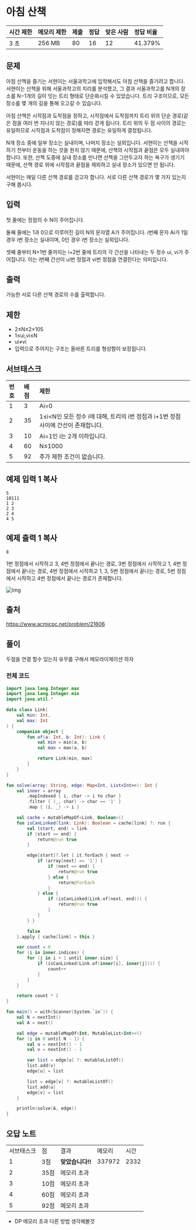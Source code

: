 # 아침 산책

| 시간 제한 | 메모리 제한 | 제출 | 정답 | 맞은 사람 | 정답 비율 |
| :-------- | :---------- | :--- | :--- | :-------- | :-------- |
| 3 초      | 256 MB      | 80   | 16   | 12        | 41.379%   |

## 문제

아침 산책을 즐기는 서현이는 서울과학고에 입학해서도 아침 산책을 즐기려고 합니다. 서현이는 산책을 위해 서울과학고의 지리를 분석했고, 그 결과 서울과학고를 N개의 장소를 N−1개의 길이 잇는 트리 형태로 단순화시킬 수 있었습니다. 트리 구조이므로, 모든 장소를 몇 개의 길을 통해 오고갈 수 있습니다.

아침 산책은 시작점과 도착점을 정하고, 시작점에서 도착점까지 트리 위의 단순 경로(같은 점을 여러 번 지나지 않는 경로)를 따라 걷게 됩니다. 트리 위의 두 점 사이의 경로는 유일하므로 시작점과 도착점이 정해지면 경로는 유일하게 결정됩니다.

N개 장소 중에 일부 장소는 실내이며, 나머지 장소는 실외입니다. 서현이는 산책을 시작하기 전부터 운동을 하는 것을 원치 않기 때문에, 산책의 시작점과 끝점은 모두 실내여야 합니다. 또한, 산책 도중에 실내 장소를 만나면 산책을 그만두고자 하는 욕구가 생기기 때문에, 산책 경로 위에 시작점과 끝점을 제외하고 실내 장소가 있으면 안 됩니다.

서현이는 매일 다른 산책 경로를 걷고자 합니다. 서로 다른 산책 경로가 몇 가지 있는지 구해 봅시다.

## 입력

첫 줄에는 정점의 수 N이 주어집니다.

둘째 줄에는 1과 0으로 이루어진 길이 N의 문자열 A가 주어집니다. i번째 문자 Ai가 1일 경우 i번 장소는 실내이며, 0인 경우 i번 장소는 실외입니다.

셋째 줄부터 N+1번 줄까지는 i+2번 줄에 트리의 각 간선을 나타내는 두 정수 ui, vi가 주어집니다. 이는 i번째 간선이 ui번 정점과 vi번 정점을 연결한다는 의미입니다.

## 출력

가능한 서로 다른 산책 경로의 수를 출력합니다.

## 제한

- 2≤N≤2×105
- 1≤ui,vi≤N
- ui≠vi
- 입력으로 주어지는 구조는 올바른 트리를 형성함이 보장됩니다.

## 서브태스크

| 번호 | 배점 | 제한                                                         |
| :--- | :--- | :----------------------------------------------------------- |
| 1    | 3    | Ai=0                                                         |
| 2    | 35   | 1≤i<N인 모든 정수 i에 대해, 트리의 i번 정점과 i+1번 정점 사이에 간선이 존재합니다. |
| 3    | 10   | Ai=1인 i는 2개 이하입니다.                                   |
| 4    | 60   | N≤1000                                                       |
| 5    | 92   | 추가 제한 조건이 없습니다.                                   |

## 예제 입력 1 복사

```
5
10111
1 2
2 3
2 4
4 5
```

## 예제 출력 1 복사

```
8
```

1번 정점에서 시작하고 3, 4번 정점에서 끝나는 경로, 3번 정점에서 시작하고 1, 4번 정점에서 끝나는 경로, 4번 정점에서 시작하고 1, 3, 5번 정점에서 끝나는 경로, 5번 정점에서 시작하고 4번 정점에서 끝나는 경로가 존재합니다.

![img](https://upload.acmicpc.net/a3c02d0d-5d99-41ed-88bc-8dfdc2349651/-/preview/)

## 출처

https://www.acmicpc.net/problem/21606



## 풀이

두점을 연결 할수 있는지 유무를 구해서 메모라이제이션 하자



### 전체 코드

```kotlin
import java.lang.Integer.max
import java.lang.Integer.min
import java.util.*

data class Link(
    val min: Int,
    val max: Int
) {
    companion object {
        fun of(a: Int, b: Int): Link {
            val min = min(a, b)
            val max = max(a, b)

            return Link(min, max)
        }
    }
}

fun solve(array: String, edge: Map<Int, List<Int>>): Int {
    val inner = array
        .mapIndexed { i, char -> i to char }
        .filter { (_, char) -> char == '1' }
        .map { (i, _) -> i }

    val cache = mutableMapOf<Link, Boolean>()
    fun isCanLinked(link: Link): Boolean = cache[link] ?: run {
        val (start, end) = link
        if (start == end) {
            return@run true
        }

        edge[start]?.let { it.forEach { next ->
            if (array[next] == '1') {
                if (next == end) {
                    return@run true
                } else {
                    return@forEach
                }
            } else {
                if (isCanLinked(Link.of(next, end))) {
                    return@run true
                }
            }
        } }

        false
    }.apply { cache[link] = this }

    var count = 0
    for (i in inner.indices) {
        for (j in i + 1 until inner.size) {
            if (isCanLinked(Link.of(inner[i], inner[j]))) {
                count++
            }
        }
    }

    return count * 2
}

fun main() = with(Scanner(System.`in`)) {
    val N = nextInt()
    val A = next()

    val edge = mutableMapOf<Int, MutableList<Int>>()
    for (i in 0 until N - 1) {
        val u = nextInt() - 1
        val v = nextInt() - 1

        var list = edge[u] ?: mutableListOf()
        list.add(v)
        edge[u] = list

        list = edge[v] ?: mutableListOf()
        list.add(u)
        edge[v] = list
    }

    println(solve(A, edge))
}
```



## 오답 노트

|            |      |                  |        |      |
| :--------- | :--- | :--------------- | :----- | :--- |
| 서브태스크 | 점   | 결과             | 메모리 | 시간 |
| 1          | 3점  | **맞았습니다!!** | 337972 | 2332 |
| 2          | 35점 | 메모리 초과      |        |      |
| 3          | 10점 | 메모리 초과      |        |      |
| 4          | 60점 | 메모리 초과      |        |      |
| 5          | 92점 | 메모리 초과      |        |      |

- DP 메모리 초과 다른 방법 생각해볼것
